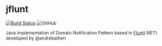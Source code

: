 # jflunt
[![Build Status](https://travis-ci.org/carlosbritojun/jflunt.svg?branch=master)](https://travis-ci.org/carlosbritojun/jflunt)
![GitHub](https://img.shields.io/github/license/carlosbritojun/jflunt.svg?label=license)

Java implementation of Domain Notification Pattern based in [Flunt](https://github.com/andrebaltieri/flunt)(.NET) developed by @andrebaltieri
